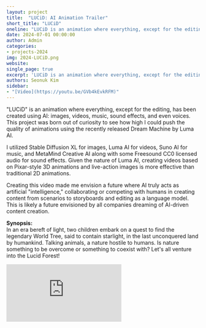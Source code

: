 ```yaml
---
layout: project
title:  "LUCiD: AI Animation Trailer"
short_title: "LUCiD"
oneline: "LUCiD is an animation where everything, except for the editing, has been created using AI: images, videos, music, sound effects, and even voices"
date: 2024-07-01 00:00:00
author: Admin
categories:
- projects-2024
img: 2024-LUCiD.png
website: 
single_page: true
excerpt: 'LUCiD is an animation where everything, except for the editing, has been created using AI: images, videos, music, sound effects, and even voices. I utilized Stable Diffusion XL for images, Luma AI for videos, Suno AI for music, and MetaMind Creative AI along with some Freesound CC0 licensed audio for sound effects.'
authors: Seonuk Kim
sidebar:
- "[Video](https://youtu.be/GVb4kEvkRFM)"
---
```


"LUCiD" is an animation where everything, except for the editing, has been created using AI: images, videos, music, sound effects, and even voices. This project was born out of curiosity to see how high I could push the quality of animations using the recently released Dream Machine by Luma AI.

I utilized Stable Diffusion XL for images, Luma AI for videos, Suno AI for music, and MetaMind Creative AI along with some Freesound CC0 licensed audio for sound effects.
Given the nature of Luma AI, creating videos based on Pixar-style 3D animations and live-action images is more effective than traditional 2D animations.

Creating this video made me envision a future where AI truly acts as artificial "intelligence," collaborating or competing with humans in creating content from scenarios to storyboards and editing as a language model. This is likely a future envisioned by all companies dreaming of AI-driven content creation.

__Synopsis:__ <br>
In an era bereft of light, two children embark on a quest to find the legendary World Tree, said to contain starlight, in the last unconquered land by humankind. Talking animals, a nature hostile to humans. Is nature something to be overcome or something to coexist with? Let's all venture into the Lucid Forest!

<iframe src="https://www.youtube-nocookie.com/embed/GVb4kEvkRFM?rel=0" frameborder="0" allow="autoplay; encrypted-media" allowfullscreen class="responsive-iframe"></iframe>
